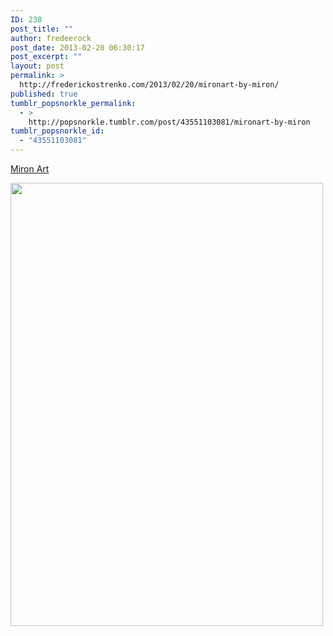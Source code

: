 ```yaml
---
ID: 238
post_title: ""
author: fredeerock
post_date: 2013-02-20 06:30:17
post_excerpt: ""
layout: post
permalink: >
  http://frederickostrenko.com/2013/02/20/mironart-by-miron/
published: true
tumblr_popsnorkle_permalink:
  - >
    http://popsnorkle.tumblr.com/post/43551103081/mironart-by-miron
tumblr_popsnorkle_id:
  - "43551103081"
---
```

<a href="http://mironart.tumblr.com/">Miron Art</a>
<p><img alt="" src="http://25.media.tumblr.com/85b37b960fa6fad3b3ba35bd27ab668e/tumblr_mhijw8lfwR1rrvlodo1_500.gif" width="500" height="709" /></p>